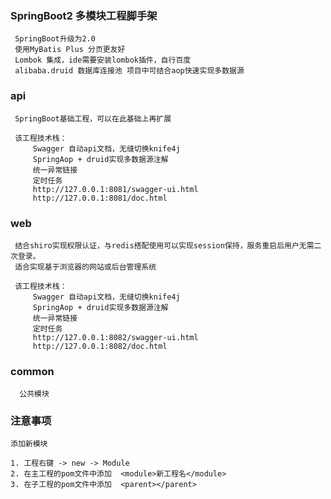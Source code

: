 ### SpringBoot2 多模块工程脚手架

     SpringBoot升级为2.0   
     使用MyBatis Plus 分页更友好
     Lombok 集成，ide需要安装lombok插件，自行百度
     alibaba.druid 数据库连接池 项目中可结合aop快速实现多数据源
      
          
### api
     
     SpringBoot基础工程，可以在此基础上再扩展
     
     该工程技术栈：
         Swagger 自动api文档，无缝切换knife4j
         SpringAop + druid实现多数据源注解
         统一异常链接
         定时任务
         http://127.0.0.1:8081/swagger-ui.html
         http://127.0.0.1:8081/doc.html
                      
### web
     
     结合shiro实现权限认证，与redis搭配使用可以实现session保持，服务重启后用户无需二次登录。
     适合实现基于浏览器的网站或后台管理系统
     
     该工程技术栈：
         Swagger 自动api文档，无缝切换knife4j
         SpringAop + druid实现多数据源注解
         统一异常链接
         定时任务
         http://127.0.0.1:8082/swagger-ui.html
         http://127.0.0.1:8082/doc.html
     
### common
      
      公共模块  

   
### 注意事项
    
    添加新模块
    
    1. 工程右键 -> new -> Module
    2. 在主工程的pom文件中添加  <module>新工程名</module>
    3. 在子工程的pom文件中添加  <parent></parent>

    
    
 

    
    